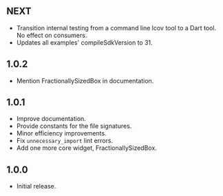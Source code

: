 ## NEXT

* Transition internal testing from a command line lcov tool to a
  Dart tool. No effect on consumers.
* Updates all examples' compileSdkVersion to 31.

## 1.0.2

* Mention FractionallySizedBox in documentation.

## 1.0.1

* Improve documentation.
* Provide constants for the file signatures.
* Minor efficiency improvements.
* Fix `unnecessary_import` lint errors.
* Add one more core widget, FractionallySizedBox.

## 1.0.0

* Initial release.
